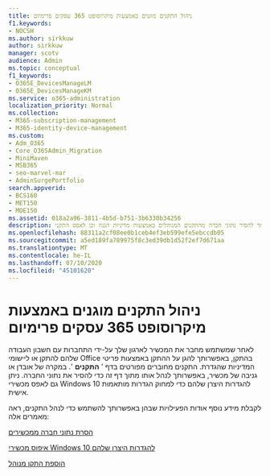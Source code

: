 ```yaml
---
title: ניהול התקנים מוגנים באמצעות מיקרוסופט 365 עסקים פרימיום
f1.keywords:
- NOCSH
ms.author: sirkkuw
author: sirkkuw
manager: scotv
audience: Admin
ms.topic: conceptual
f1_keywords:
- O365E_DevicesManageLM
- O365E_DevicesManageKM
ms.service: o365-administration
localization_priority: Normal
ms.collection:
- M365-subscription-management
- M365-identity-device-management
ms.custom:
- Adm_O365
- Core_O365Admin_Migration
- MiniMaven
- MSB365
- seo-marvel-mar
- AdminSurgePortfolio
search.appverid:
- BCS160
- MET150
- MOE150
ms.assetid: 018a2a96-3811-4b5d-b751-3b6330b34256
description: למד להסיר נתוני חברה מהתקנים המנוהלים באמצעות מדיניות הגנה וכן לאפס התקני Windows 10 להגדרות היצרן שלהם.
ms.openlocfilehash: 88311a2cf08ee0b1ceb4ef3eb599efe5ebccdb05
ms.sourcegitcommit: a5ed189fa789975f8c3ed39db1d52f2ef7d671aa
ms.translationtype: MT
ms.contentlocale: he-IL
ms.lasthandoff: 07/10/2020
ms.locfileid: "45101620"
---
```

# <a name="manage-protected-devices-with-microsoft-365-business-premium"></a>ניהול התקנים מוגנים באמצעות מיקרוסופט 365 עסקים פרימיום

לאחר שמשתמש מחבר את המכשיר לארגון שלך על-ידי התחברות עם חשבון העבודה שלהם להתקן או ליישומי Office בהתקן, באפשרותך להגן על ההתקן באמצעות פריטי המדיניות שהגדרת. התקנים מחוברים מפורטים בדף ' **התקנים** '. במקרה של אובדן או גניבה של מכשיר, באפשרותך לנהל אותו מתוך דף זה כדי להסיר את נתוני החברה. ניתן גם לאפס מכשירי Windows 10 להגדרות היצרן שלהם כדי למחוק הגדרות מותאמות אישית. 

לקבלת מידע נוסף אודות הפעילויות שבהן באפשרותך להשתמש כדי לנהל התקנים, ראה מאמרים אלה: 
  
[הסרת נתוני חברה ממכשירים](remove-company-data.md)
  
[איפוס מכשירי Windows 10 להגדרות היצרן שלהם](reset-devices-to-factory-settings.md)

[הוספת התקן מנוהל](https://docs.microsoft.com/microsoft-365/business/app-protection-settings-for-android-and-ios)
  

